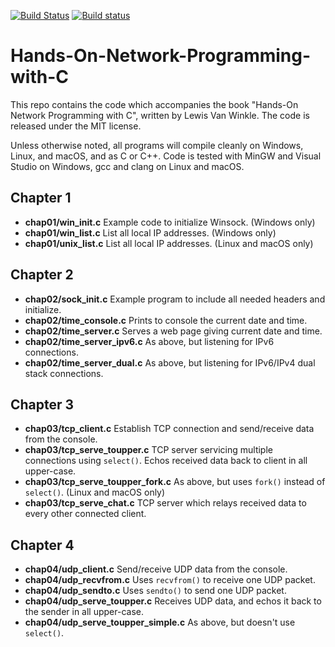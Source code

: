 [![Build Status](https://travis-ci.org/codeplea/Hands-On-Network-Programming-with-C.svg?branch=master)](https://travis-ci.org/codeplea/Hands-On-Network-Programming-with-C)
[![Build status](https://ci.appveyor.com/api/projects/status/0swjf3ss11ep244f?svg=true)](https://ci.appveyor.com/project/codeplea/hands-on-network-programming-with-c)

# Hands-On-Network-Programming-with-C

This repo contains the code which accompanies the book "Hands-On Network
Programming with C", written by Lewis Van Winkle. The code is released under
the MIT license.

Unless otherwise noted, all programs will compile cleanly on Windows, Linux,
and macOS, and as C or C++. Code is tested with MinGW and Visual Studio on
Windows, gcc and clang on Linux and macOS.


## Chapter 1

* **chap01/win_init.c** Example code to initialize Winsock. (Windows only)
* **chap01/win_list.c** List all local IP addresses. (Windows only)
* **chap01/unix_list.c** List all local IP addresses. (Linux and macOS only)

## Chapter 2

* **chap02/sock_init.c** Example program to include all needed headers and initialize.
* **chap02/time_console.c** Prints to console the current date and time.
* **chap02/time_server.c** Serves a web page giving current date and time.
* **chap02/time_server_ipv6.c** As above, but listening for IPv6 connections.
* **chap02/time_server_dual.c** As above, but listening for IPv6/IPv4 dual stack connections.

## Chapter 3

* **chap03/tcp_client.c** Establish TCP connection and send/receive data from the console.
* **chap03/tcp_serve_toupper.c** TCP server servicing multiple connections using `select()`. Echos received data back to client in all upper-case.
* **chap03/tcp_serve_toupper_fork.c** As above, but uses `fork()` instead of `select()`. (Linux and macOS only)
* **chap03/tcp_serve_chat.c** TCP server which relays received data to every other connected client.

## Chapter 4

* **chap04/udp_client.c** Send/receive UDP data from the console.
* **chap04/udp_recvfrom.c** Uses `recvfrom()` to receive one UDP packet.
* **chap04/udp_sendto.c** Uses `sendto()` to send one UDP packet.
* **chap04/udp_serve_toupper.c** Receives UDP data, and echos it back to the sender in all upper-case.
* **chap04/udp_serve_toupper_simple.c** As above, but doesn't use `select()`.
